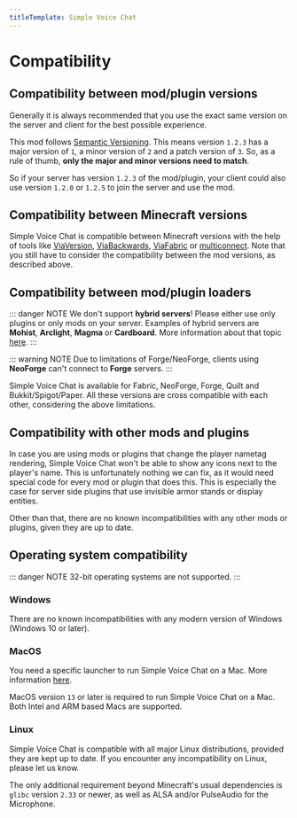 ```yaml
---
titleTemplate: Simple Voice Chat
---
```


# Compatibility

## Compatibility between mod/plugin versions

Generally it is always recommended that you use the exact same version on the server and client for the best possible experience.


This mod follows [Semantic Versioning](https://semver.org/).
This means version `1.2.3` has a major version of `1`, a minor version of `2` and a patch version of `3`.
So, as a rule of thumb, **only the major and minor versions need to match**.


So if your server has version `1.2.3` of the mod/plugin, your client could also use version `1.2.0` or `1.2.5` to join the server and use the mod.

## Compatibility between Minecraft versions

Simple Voice Chat is compatible between Minecraft versions with the help of tools like
[ViaVersion](https://modrinth.com/plugin/viaversion),
[ViaBackwards](https://modrinth.com/plugin/viabackwards),
[ViaFabric](https://modrinth.com/mod/viafabric)
or
[multiconnect](https://modrinth.com/mod/multiconnect).
Note that you still have to consider the compatibility between the mod versions, as described above.

## Compatibility between mod/plugin loaders

::: danger NOTE
We don't support **hybrid servers**! Please either use only plugins or only mods on your server.
Examples of hybrid servers are **Mohist**, **Arclight**, **Magma** or **Cardboard**.
More information about that topic [here](https://essentialsx.net/do-not-use-mohist.html).
:::

::: warning NOTE
Due to limitations of Forge/NeoForge, clients using **NeoForge** can't connect to **Forge** servers.
:::

Simple Voice Chat is available for Fabric, NeoForge, Forge, Quilt and Bukkit/Spigot/Paper.
All these versions are cross compatible with each other, considering the above limitations.

## Compatibility with other mods and plugins

In case you are using mods or plugins that change the player nametag rendering, Simple Voice Chat won't be able to show any icons next to the player's name.
This is unfortunately nothing we can fix, as it would need special code for every mod or plugin that does this.
This is especially the case for server side plugins that use invisible armor stands or display entities.

Other than that, there are no known incompatibilities with any other mods or plugins, given they are up to date.

## Operating system compatibility

::: danger NOTE
32-bit operating systems are not supported.
:::

### Windows

There are no known incompatibilities with any modern version of Windows (Windows 10 or later).

### MacOS

You need a specific launcher to run Simple Voice Chat on a Mac. More information [here](macos).

MacOS version `13` or later is required to run Simple Voice Chat on a Mac.
Both Intel and ARM based Macs are supported.

### Linux

Simple Voice Chat is compatible with all major Linux distributions, provided they are kept up to date.
If you encounter any incompatibility on Linux, please let us know.

The only additional requirement beyond Minecraft's usual dependencies is `glibc` version `2.33` or newer, as well as ALSA and/or PulseAudio for the Microphone.
